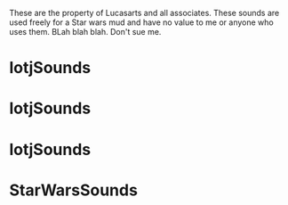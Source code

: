 These are the property of Lucasarts and all associates. These sounds are used freely for a Star wars mud and have no value to me or anyone who uses them. BLah blah blah. Don't sue me.
# lotjSounds
# lotjSounds
# lotjSounds
# StarWarsSounds
